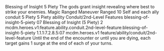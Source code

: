 <ability>
  <name>Blessing of Insight</name>
  <cost>5 Piety</cost>
  <flavor>The gods grant insight revealing where best to strike your enemies.</flavor>
  <keywords>
    <keyword>Magic</keyword>
    <keyword>Ranged</keyword>
  </keywords>
  <type>Maneuver</type>
  <distance>Ranged 10</distance>
  <target>Self and each ally</target>
  <metadata>
    <class>conduit</class>
    <cost>5 Piety</cost>
    <cost_amount>5</cost_amount>
    <cost_resource>Piety</cost_resource>
    <feature_type>ability</feature_type>
    <file_dpath>Conduit/2nd-Level Features</file_dpath>
    <item_id>blessing-of-insight-5-piety</item_id>
    <item_index>07</item_index>
    <item_name>Blessing of Insight (5 Piety)</item_name>
    <level>2</level>
    <scc>mcdm.heroes.v1:feature.ability.conduit.2nd-level-feature:blessing-of-insight-5-piety</scc>
    <scdc>1.1.1:7.2.8.5:07</scdc>
    <source>mcdm.heroes.v1</source>
    <type>feature/ability/conduit/2nd-level-feature</type>
  </metadata>
  <effects>
    <effect type="mundane">Until the end of the encounter or until you are dying, each target gains 1 surge at the end of each of your turns.</effect>
  </effects>
</ability>
